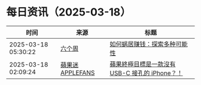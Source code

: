 ﻿# 每日资讯（2025-03-18）

|时间|来源|标题|
|---|---|---|
|2025-03-18 05:30:22|[六个周](https://blog.liugezhou.online/atom.xml)|[如何蜗居赚钱：探索多种可能性](https://blog.liugezhou.online/20250318/)|
|2025-03-18 02:09:24|[蘋果迷 APPLEFANS](https://applefans.today/feed/)|[蘋果終極目標是一款沒有 USB-C 接孔的 iPhone？！](https://applefans.today/2025-03-without-usb-c-ports-iphone/)|
